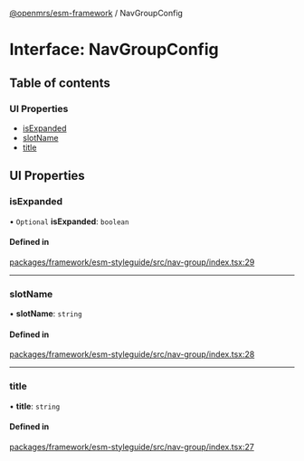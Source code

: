 [@openmrs/esm-framework](../API.md) / NavGroupConfig

# Interface: NavGroupConfig

## Table of contents

### UI Properties

- [isExpanded](NavGroupConfig.md#isexpanded)
- [slotName](NavGroupConfig.md#slotname)
- [title](NavGroupConfig.md#title)

## UI Properties

### isExpanded

• `Optional` **isExpanded**: `boolean`

#### Defined in

[packages/framework/esm-styleguide/src/nav-group/index.tsx:29](https://github.com/openmrs/openmrs-esm-core/blob/main/packages/framework/esm-styleguide/src/nav-group/index.tsx#L29)

___

### slotName

• **slotName**: `string`

#### Defined in

[packages/framework/esm-styleguide/src/nav-group/index.tsx:28](https://github.com/openmrs/openmrs-esm-core/blob/main/packages/framework/esm-styleguide/src/nav-group/index.tsx#L28)

___

### title

• **title**: `string`

#### Defined in

[packages/framework/esm-styleguide/src/nav-group/index.tsx:27](https://github.com/openmrs/openmrs-esm-core/blob/main/packages/framework/esm-styleguide/src/nav-group/index.tsx#L27)
